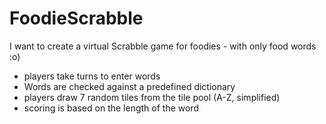 # FoodieScrabble

I want to create a virtual Scrabble game for foodies - with only food words :o)

- players take turns to enter words
- Words are checked against a predefined dictionary
- players draw 7 random tiles from the tile pool (A-Z, simplified)
- scoring is based on the length of the word
